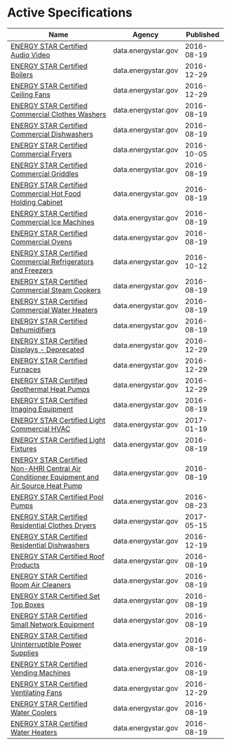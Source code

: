 # Active Specifications

Name | Agency | Published
---- | ---- | ---------
[ENERGY STAR Certified Audio Video](../datasets/ewhi-bvce.md) | data.energystar.gov | 2016-08-19
[ENERGY STAR Certified Boilers](../datasets/6rww-hpns.md) | data.energystar.gov | 2016-12-29
[ENERGY STAR Certified Ceiling Fans](../datasets/mj8j-2jhz.md) | data.energystar.gov | 2016-12-29
[ENERGY STAR Certified Commercial Clothes Washers](../datasets/9g6r-cpdt.md) | data.energystar.gov | 2016-08-19
[ENERGY STAR Certified Commercial Dishwashers](../datasets/pk8q-dim8.md) | data.energystar.gov | 2016-08-19
[ENERGY STAR Certified Commercial Fryers](../datasets/edi8-b5vk.md) | data.energystar.gov | 2016-10-05
[ENERGY STAR Certified Commercial Griddles](../datasets/nw5s-r5ca.md) | data.energystar.gov | 2016-08-19
[ENERGY STAR Certified Commercial Hot Food Holding Cabinet](../datasets/wyw6-sr4d.md) | data.energystar.gov | 2016-08-19
[ENERGY STAR Certified Commercial Ice Machines](../datasets/xsaq-9wt3.md) | data.energystar.gov | 2016-08-19
[ENERGY STAR Certified Commercial Ovens](../datasets/kj3z-gvun.md) | data.energystar.gov | 2016-08-19
[ENERGY STAR Certified Commercial Refrigerators and Freezers](../datasets/59dq-uw25.md) | data.energystar.gov | 2016-10-12
[ENERGY STAR Certified Commercial Steam Cookers](../datasets/vtsv-aq9u.md) | data.energystar.gov | 2016-08-19
[ENERGY STAR Certified Commercial Water Heaters](../datasets/56yh-pcbu.md) | data.energystar.gov | 2016-08-19
[ENERGY STAR Certified Dehumidifiers](../datasets/mvyi-jgae.md) | data.energystar.gov | 2016-08-19
[ENERGY STAR Certified Displays - Deprecated](../datasets/2wic-jicu.md) | data.energystar.gov | 2016-12-29
[ENERGY STAR Certified Furnaces](../datasets/i97v-e8au.md) | data.energystar.gov | 2016-12-29
[ENERGY STAR Certified Geothermal Heat Pumps](../datasets/acvd-5wvz.md) | data.energystar.gov | 2016-12-29
[ENERGY STAR Certified Imaging Equipment](../datasets/t2v6-g4nf.md) | data.energystar.gov | 2016-08-19
[ENERGY STAR Certified Light Commercial HVAC](../datasets/ke8v-murg.md) | data.energystar.gov | 2017-01-19
[ENERGY STAR Certified Light Fixtures](../datasets/wyt9-72bp.md) | data.energystar.gov | 2016-08-19
[ENERGY STAR Certified Non-AHRI Central Air Conditioner Equipment and Air Source Heat Pump](../datasets/cker-n33t.md) | data.energystar.gov | 2016-08-19
[ENERGY STAR Certified Pool Pumps](../datasets/2ppn-v3hp.md) | data.energystar.gov | 2016-08-23
[ENERGY STAR Certified Residential Clothes Dryers](../datasets/t9u7-4d2j.md) | data.energystar.gov | 2017-05-15
[ENERGY STAR Certified Residential Dishwashers](../datasets/58b3-559d.md) | data.energystar.gov | 2016-12-19
[ENERGY STAR Certified Roof Products](../datasets/gp4i-t95q.md) | data.energystar.gov | 2016-08-19
[ENERGY STAR Certified Room Air Cleaners](../datasets/uc6q-9632.md) | data.energystar.gov | 2016-08-19
[ENERGY STAR Certified Set Top Boxes](../datasets/e567-rku5.md) | data.energystar.gov | 2016-08-19
[ENERGY STAR Certified Small Network Equipment](../datasets/pzuf-4vbf.md) | data.energystar.gov | 2016-08-19
[ENERGY STAR Certified Uninterruptible Power Supplies](../datasets/3js5-e9d6.md) | data.energystar.gov | 2016-08-19
[ENERGY STAR Certified Vending Machines](../datasets/j624-u8ux.md) | data.energystar.gov | 2016-08-19
[ENERGY STAR Certified Ventilating Fans](../datasets/8dv7-nngq.md) | data.energystar.gov | 2016-12-29
[ENERGY STAR Certified Water Coolers](../datasets/x39k-wz7q.md) | data.energystar.gov | 2016-08-19
[ENERGY STAR Certified Water Heaters](../datasets/3gp2-af4x.md) | data.energystar.gov | 2016-08-19

